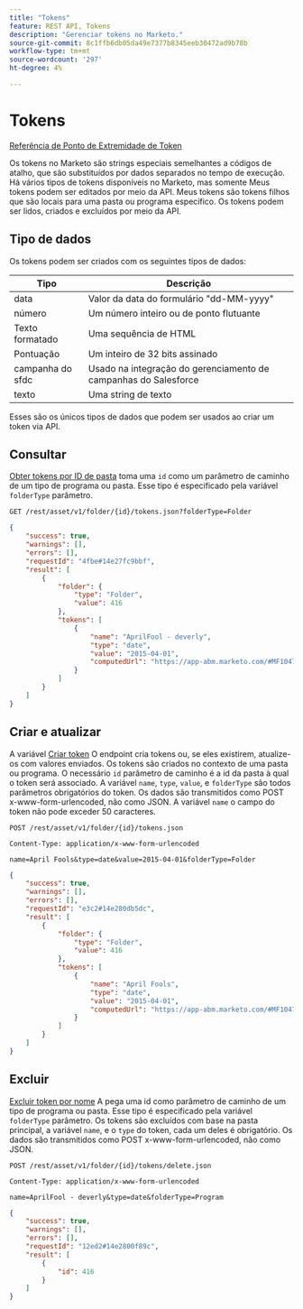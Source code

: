 ```yaml
---
title: "Tokens"
feature: REST API, Tokens
description: "Gerenciar tokens no Marketo."
source-git-commit: 8c1ffb6db05da49e7377b8345eeb30472ad9b78b
workflow-type: tm+mt
source-wordcount: '297'
ht-degree: 4%

---
```



# Tokens

[Referência de Ponto de Extremidade de Token](https://developer.adobe.com/marketo-apis/api/asset/#tag/Tokens)

Os tokens no Marketo são strings especiais semelhantes a códigos de atalho, que são substituídos por dados separados no tempo de execução. Há vários tipos de tokens disponíveis no Marketo, mas somente Meus tokens podem ser editados por meio da API. Meus tokens são tokens filhos que são locais para uma pasta ou programa específico. Os tokens podem ser lidos, criados e excluídos por meio da API.

## Tipo de dados

Os tokens podem ser criados com os seguintes tipos de dados:

| Tipo | Descrição |
|---------------|----------------------------------------------------|
| data | Valor da data do formulário &quot;dd-MM-yyyy&quot; |
| número | Um número inteiro ou de ponto flutuante |
| Texto formatado | Uma sequência de HTML |
| Pontuação | Um inteiro de 32 bits assinado |
| campanha do sfdc | Usado na integração do gerenciamento de campanhas do Salesforce |
| texto | Uma string de texto |


Esses são os únicos tipos de dados que podem ser usados ao criar um token via API.

## Consultar

[Obter tokens por ID de pasta](https://developer.adobe.com/marketo-apis/api/asset/#tag/Tokens/operation/getTokensByFolderIdUsingGET) toma uma `id` como um parâmetro de caminho de um tipo de programa ou pasta. Esse tipo é especificado pela variável `folderType` parâmetro.

```curl
GET /rest/asset/v1/folder/{id}/tokens.json?folderType=Folder
```

```json
{
    "success": true,
    "warnings": [],
    "errors": [],
    "requestId": "4fbe#14e27fc9bbf",
    "result": [
        {
            "folder": {
                "type": "Folder",
                "value": 416
            },
            "tokens": [
                {
                    "name": "AprilFool - deverly",
                    "type": "date",
                    "value": "2015-04-01",
                    "computedUrl": "https://app-abm.marketo.com/#MF1047C3"
                }
            ]
        }
    ]
}
```

## Criar e atualizar

A variável [Criar token](https://developer.adobe.com/marketo-apis/api/asset/#tag/Tokens/operation/addTokenTOFolderUsingPOST) O endpoint cria tokens ou, se eles existirem, atualize-os com valores enviados. Os tokens são criados no contexto de uma pasta ou programa. O necessário `id` parâmetro de caminho é a id da pasta à qual o token será associado. A variável `name`, `type`, `value`, e `folderType` são todos parâmetros obrigatórios do token. Os dados são transmitidos como POST x-www-form-urlencoded, não como JSON. A variável `name` o campo do token não pode exceder 50 caracteres.

```
POST /rest/asset/v1/folder/{id}/tokens.json
```

```
Content-Type: application/x-www-form-urlencoded
```

```
name=April Fools&type=date&value=2015-04-01&folderType=Folder
```

```json
{
    "success": true,
    "warnings": [],
    "errors": [],
    "requestId": "e3c2#14e280db5dc",
    "result": [
        {
            "folder": {
                "type": "Folder",
                "value": 416
            },
            "tokens": [
                {
                    "name": "April Fools",
                    "type": "date",
                    "value": "2015-04-01",
                    "computedUrl": "https://app-abm.marketo.com/#MF1047C3"
                }
            ]
        }
    ]
}
```

## Excluir

[Excluir token por nome](https://developer.adobe.com/marketo-apis/api/asset/#tag/Tokens/operation/deleteTokenByNameUsingPOST) A pega uma id como parâmetro de caminho de um tipo de programa ou pasta. Esse tipo é especificado pela variável `folderType` parâmetro. Os tokens são excluídos com base na pasta principal, a variável `name`, e o `type` do token, cada um deles é obrigatório. Os dados são transmitidos como POST x-www-form-urlencoded, não como JSON.

```
POST /rest/asset/v1/folder/{id}/tokens/delete.json
```

```
Content-Type: application/x-www-form-urlencoded
```

```
name=AprilFool - deverly&type=date&folderType=Program
```

```json
{
    "success": true,
    "warnings": [],
    "errors": [],
    "requestId": "12ed2#14e2800f89c",
    "result": [
        {
            "id": 416
        }
    ]
}
```
